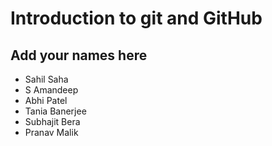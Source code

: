 # Introduction to git and GitHub
## Add your names here

- Sahil Saha
- S Amandeep
- Abhi Patel
- Tania Banerjee
- Subhajit Bera
- Pranav Malik
